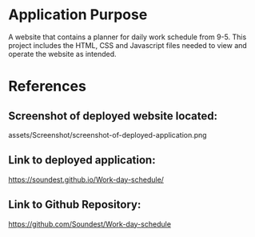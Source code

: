 # Application Purpose

A website that contains a planner for daily work schedule from 9-5. This project includes the HTML, CSS and Javascript files needed to view and operate the website as intended.

# References

## Screenshot of deployed website located:

assets/Screenshot/screenshot-of-deployed-application.png 

## Link to deployed application:

https://soundest.github.io/Work-day-schedule/ 

## Link to Github Repository:

https://github.com/Soundest/Work-day-schedule